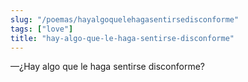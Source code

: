 ```yaml
---
slug: "/poemas/hayalgoquelehagasentirsedisconforme"
tags: ["love"]
title: "hay-algo-que-le-haga-sentirse-disconforme"
---
```

—¿Hay algo que le haga sentirse disconforme?